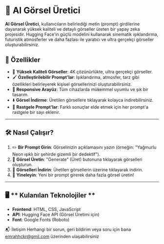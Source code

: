 # 🎨 **AI Görsel Üretici**

**AI Görsel Üretici**, kullanıcıların belirlediği metin (prompt) girdilerine dayanarak yüksek kaliteli ve detaylı görseller üreten bir yapay zeka projesidir. Hugging Face'in güçlü modelini kullanarak sinematik ışıklandırma, futuristik atmosferler ve daha fazlası ile yaratıcı ve ultra gerçekçi görseller oluşturabilirsiniz. 

## 🚀 **Özellikler**

- 🌟 **Yüksek Kaliteli Görseller**: 4K çözünürlükte, ultra gerçekçi görseller.
- 🖌️ **Özelleştirilebilir Prompt'lar**: Işıklandırma, atmosfer, tarz gibi özellikleri belirleyerek kişisel görsellerinizi oluşturabilirsiniz.
- 📱 **Responsive Arayüz**: Tüm cihazlarda mükemmel uyumlu ve şık bir tasarım.
- ⬇️ **Görsel İndirme**: Üretilen görsellere tıklayarak kolayca indirebilirsiniz.
- 🎲 **Rastgele Prompt'lar**: Farklı sonuçlar elde etmek için her prompt'a rastgele bir sayı eklenir.

---

## 🛠️ **Nasıl Çalışır?**

1. ✏️ **Bir Prompt Girin**: Görselinizin açıklamasını yazın (örneğin: "Yağmurlu Neon ışıklı bir şehirde gizemli bir dedektif").
2. 🔄 **Görsel Üretin**: "Generate" (Üret) butonuna tıklayarak görselleri oluşturun.
3. 💾 **Görselleri İndirin**: Üretilen görsellerin üzerine tıklayarak indirin.
4. 🔁 **Yineleyin**: Yeni bir prompt girerek daha fazla görsel üretin!

---

## 🖥️ ** Kulanılan Teknolojiler **

- **Frontend**: HTML, CSS, JavaScript
- **API**: Hugging Face API (Görsel Üretimi için)
- **Font**: Google Fonts (Roboto)

📬 İletişim
Herhangi bir sorun, geri bildirim veya soru için bana emrahhckr@gmil.com üzerinden ulaşabilirsiniz